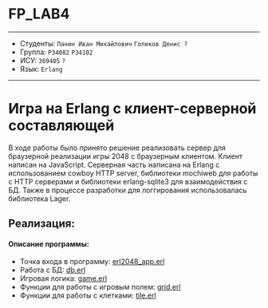 # FP_LAB4

---

* Студенты: `Панин Иван Михайлович` `Голиков Денис ?`
* Группа: `P34082` `P34102`
* ИСУ: `369405`  `?`
* Язык: `Erlang`

--- 

# Игра на Erlang с клиент-серверной составляющей
В ходе работы было принято решение реализовать сервер для браузерной реализации игры 2048 с браузерным клиентом. Клиент написан на JavaScript. Серверная часть написана на Erlang с использованием cowboy HTTP server, библиотеки mochiweb для работы с HTTP серверами и библиотеки erlang-sqlite3 для взаимодействия с БД. Также в процессе разработки для логгирования использовалась библиотека Lager.

## Реализация:

#### Описание программы:
- Точка входа в программу: [erl2048_app.erl](server/src/erl2048_app.erl)
- Работа с БД: [db.erl](server/src/db.erl)
- Игровая логика: [game.erl](server/src/game/game.erl)
- Функции для работы с игровым полем: [grid.erl](server/src/game/grid.erl)
- Функции для работы с клетками: [tile.erl](server/src/game/tile.erl)
